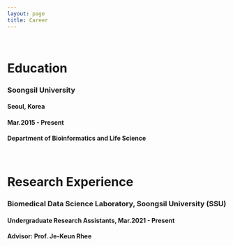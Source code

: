 ```yaml
---
layout: page
title: Career
---
```


<br/>

# Education
### Soongsil University
#### Seoul, Korea
#### Mar.2015 - Present
#### Department of Bioinformatics and Life Science

<br/>

# Research Experience

###  Biomedical Data Science Laboratory, Soongsil University (SSU)
#### Undergraduate Research Assistants, Mar.2021 - Present
#### Advisor: Prof. Je-Keun Rhee



